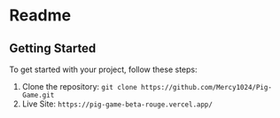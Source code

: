 # Readme

## Getting Started

To get started with your project, follow these steps:

1. Clone the repository: `git clone https://github.com/Mercy1024/Pig-Game.git`
2. Live Site: `https://pig-game-beta-rouge.vercel.app/`
